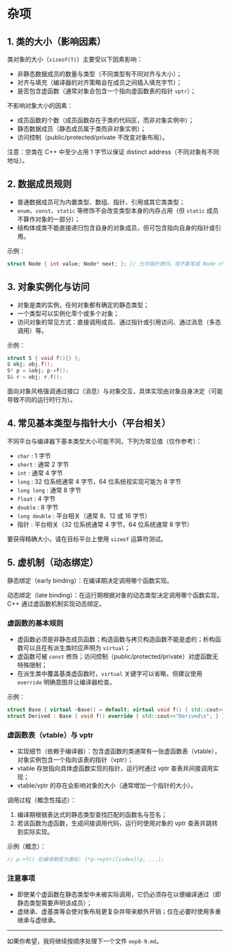 # 杂项

## 1. 类的大小（影响因素）

类对象的大小（`sizeof(T)`）主要受以下因素影响：

- 非静态数据成员的数量与类型（不同类型有不同对齐与大小）；
- 对齐与填充（编译器的对齐策略会在成员之间插入填充字节）；
- 是否包含虚函数（通常对象会包含一个指向虚函数表的指针 `vptr`）；

不影响对象大小的因素：

- 成员函数的个数（成员函数存在于类的代码区，而非对象实例中）；
- 静态数据成员（静态成员属于类而非对象实例）；
- 访问控制（public/protected/private 不改变对象布局）。

注意：空类在 C++ 中至少占用 1 字节以保证 distinct address（不同对象有不同地址）。

## 2. 数据成员规则

- 普通数据成员可为内置类型、数组、指针、引用或其它类类型；
- `enum`、`const`、`static` 等修饰不会改变类型本身的内存占用（但 `static` 成员不算作对象的一部分）；
- 结构体或类不能直接递归包含自身的对象成员，但可包含指向自身的指针或引用。

示例：

```cpp
struct Node { int value; Node* next; }; // 允许指针递归，但不能写成 Node child;
```

## 3. 对象实例化与访问

- 对象是类的实例，任何对象都有确定的静态类型；
- 一个类型可以实例化零个或多个对象；
- 访问对象的常见方式：直接调用成员、通过指针或引用访问、通过消息（多态调用）等。

示例：

```cpp
struct S { void f(){} };
S obj; obj.f();
S* p = &obj; p->f();
S& r = obj; r.f();
```

面向对象风格强调通过接口（消息）与对象交互，具体实现由对象自身决定（可能导致不同的运行时行为）。

## 4. 常见基本类型与指针大小（平台相关）

不同平台与编译器下基本类型大小可能不同，下列为常见值（仅作参考）：

- `char` : 1 字节
- `short` : 通常 2 字节
- `int` : 通常 4 字节
- `long` : 32 位系统通常 4 字节，64 位系统视实现可能为 8 字节
- `long long` : 通常 8 字节
- `float` : 4 字节
- `double` : 8 字节
- `long double` : 平台相关（通常 8、12 或 16 字节）
- 指针 : 平台相关（32 位系统通常 4 字节，64 位系统通常 8 字节）

要获得精确大小，请在目标平台上使用 `sizeof` 运算符测试。

## 5. 虚机制（动态绑定）

静态绑定（early binding）：在编译期决定调用哪个函数实现。

动态绑定（late binding）：在运行期根据对象的动态类型决定调用哪个函数实现，C++ 通过虚函数机制实现动态绑定。

### 虚函数的基本规则

- 虚函数必须是非静态成员函数；构造函数与拷贝构造函数不能是虚的；析构函数可以且在有派生类时应声明为 `virtual`；
- 虚函数可被 `const` 修饰；访问控制（public/protected/private）对虚函数无特殊限制；
- 在派生类中覆盖基类虚函数时，`virtual` 关键字可以省略，但建议使用 `override` 明确意图并让编译器检查。

示例：

```cpp
struct Base { virtual ~Base() = default; virtual void f() { std::cout<<"Base\n"; } };
struct Derived : Base { void f() override { std::cout<<"Derived\n"; } };
```

### 虚函数表（vtable）与 vptr

- 实现细节（依赖于编译器）：包含虚函数的类通常有一张虚函数表（vtable），对象实例包含一个指向该表的指针（vptr）；
- vtable 存放指向具体虚函数实现的指针，运行时通过 vptr 查表并间接调用实现；
- vtable/vptr 的存在会影响对象的大小（通常增加一个指针的大小）。

调用过程（概念性描述）：

1. 编译期根据表达式的静态类型查找匹配的函数名与签名；
2. 若该函数为虚函数，生成间接调用代码，运行时使用对象的 vptr 查表并跳转到实际实现。

示例（概念）：

```cpp
// p->f() 在编译期变为类似: (*p->vptr)[index](p, ...);
```

### 注意事项

- 即使某个虚函数在静态类型中未被实际调用，它仍必须存在以便编译通过（即静态类型需要声明该成员）；
- 虚继承、虚基类等会使对象布局更复杂并带来额外开销；仅在必要时使用多重继承与虚继承。

----

如果你希望，我将继续按顺序处理下一个文件 `oop8-9.md`。 
